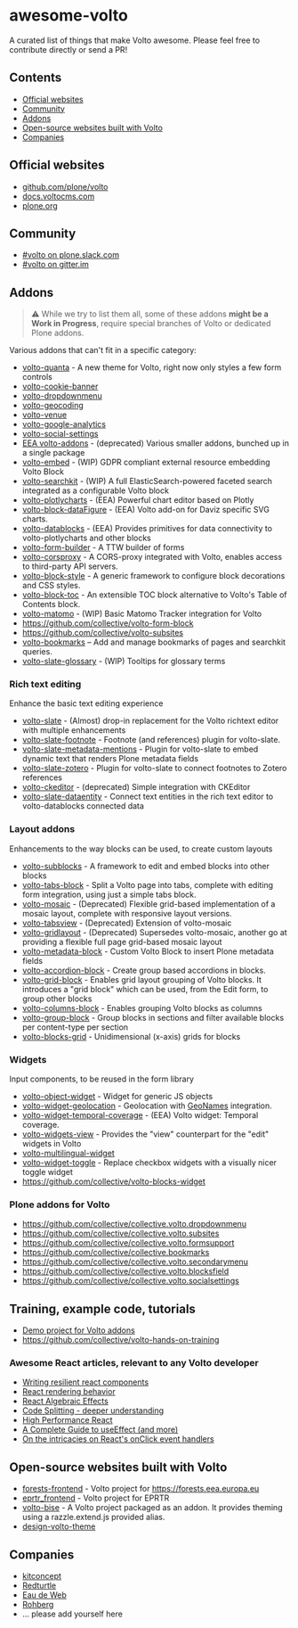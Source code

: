 # awesome-volto

A curated list of things that make Volto awesome. Please feel free to contribute directly or send a PR!

## Contents

- [Official websites](#official-websites)
- [Community](#community)
- [Addons](#addons)
- [Open-source websites built with Volto](#open-source-websites-built-with-volto)
- [Companies](#companies)

## Official websites

- [github.com/plone/volto](https://github.com/plone/volto)
- [docs.voltocms.com](https://docs.voltocms.com)
- [plone.org](https://plone.org)

## Community

- [#volto on plone.slack.com](https://plone.slack.com/)
- [#volto on gitter.im](https://gitter.im/plone/volto)

## Addons

> :warning: While we try to list them all, some of these addons **might be a Work in Progress**, require special branches of Volto or dedicated Plone addons.

Various addons that can't fit in a specific category:

- [volto-quanta](https://github.com/plone/volto-quanta) - A new theme for Volto, right now only styles a few form controls
- [volto-cookie-banner](https://github.com/collective/volto-cookie-banner)
- [volto-dropdownmenu](https://github.com/collective/volto-dropdownmenu)
- [volto-geocoding](https://github.com/collective/volto-geocoding)
- [volto-venue](https://github.com/collective/volto-venue)
- [volto-google-analytics](https://github.com/collective/volto-google-analytics)
- [volto-social-settings](https://github.com/collective/volto-social-settings)
- [EEA volto-addons](https://github.com/eea/volto-addons) - (deprecated) Various smaller addons, bunched up in a single package
- [volto-embed](https://github.com/eea/volto-embed) - (WIP) GDPR compliant external resource embedding Volto Block
- [volto-searchkit](https://github.com/eea/volto-searchkit) - (WIP) A full ElasticSearch-powered faceted search integrated as a configurable Volto block
- [volto-plotlycharts](https://github.com/eea/volto-plotlycharts) - (EEA) Powerful chart editor based on Plotly
- [volto-block-dataFigure](https://github.com/eea/volto-block-data-figure) - (EEA) Volto add-on for Daviz specific SVG charts.
- [volto-datablocks](https://github.com/eea/volto-datablocks) - (EEA) Provides primitives for data connectivity to volto-plotlycharts and other blocks
- [volto-form-builder](https://github.com/kitconcept/volto-form-builder) - A TTW builder of forms
- [volto-corsproxy](https://github.com/eea/volto-corsproxy) - A CORS-proxy integrated with Volto, enables access to third-party API servers.
- [volto-block-style](https://github.com/eea/volto-block-style) - A generic framework to configure block decorations and CSS styles.
- [volto-block-toc](https://github.com/eea/volto-block-toc) - An extensible TOC block alternative to Volto's Table of Contents block.
- [volto-matomo](https://github.com/eea/volto-matomo) - (WIP) Basic Matomo Tracker integration for Volto
- https://github.com/collective/volto-form-block
- https://github.com/collective/volto-subsites
- [volto-bookmarks](https://github.com/collective/volto-bookmarks) – Add and manage bookmarks of pages and searchkit queries.
- [volto-slate-glossary](https://github.com/rohberg/volto-slate-glossary) - (WIP) Tooltips for glossary terms

### Rich text editing

Enhance the basic text editing experience

- [volto-slate](https://github.com/eea/volto-slate) - (Almost) drop-in replacement for the Volto richtext editor with multiple enhancements
- [volto-slate-footnote](https://github.com/eea/volto-slate) - Footnote (and references) plugin for volto-slate.
- [volto-slate-metadata-mentions](https://github.com/eea/volto-slate-metadata-mentions) - Plugin for volto-slate to embed dynamic text that renders Plone metadata fields
- [volto-slate-zotero](https://github.com/eea/volto-slate-zotero) - Plugin for volto-slate to connect footnotes to Zotero references
- [volto-ckeditor](https://github.com/eea/volto-ckeditor) - (deprecated) Simple integration with CKEditor
- [volto-slate-dataentity](https://github.com/eea/volto-slate-dataentity) - Connect text entities in the rich text editor to volto-datablocks connected data

### Layout addons

Enhancements to the way blocks can be used, to create custom layouts

- [volto-subblocks](https://github.com/collective/volto-subblocks) - A framework to edit and embed blocks into other blocks
- [volto-tabs-block](https://github.com/eea/volto-tabs-block) - Split a Volto page into tabs, complete with editing form integration, using just a simple tabs block.
- [volto-mosaic](https://github.com/eea/volto-mosaic) - (Deprecated) Flexible grid-based implementation of a mosaic layout, complete with responsive layout versions.
- [volto-tabsview](https://github.com/eea/volto-tabsview) - (Deprecated) Extension of volto-mosaic
- [volto-gridlayout](https://github.com/eea/volto-gridlayout) - (Deprecated) Supersedes volto-mosaic, another go at providing a flexible full page grid-based mosaic layout
- [volto-metadata-block](https://github.com/eea/volto-metadata-block) - Custom Volto Block to insert Plone metadata fields
- [volto-accordion-block](https://github.com/eea/volto-accordion-block) - Create group based accordions in blocks.
- [volto-grid-block](https://github.com/eea/volto-grid-block) - Enables grid layout grouping of Volto blocks. It introduces a "grid block" which can be used, from the Edit form, to group other blocks
- [volto-columns-block](https://github.com/eea/volto-columns-block) - Enables grouping Volto blocks as columns
- [volto-group-block](https://github.com/eea/volto-group-block) - Group blocks in sections and filter available blocks per content-type per section
- [volto-blocks-grid](https://github.com/kitconcept/volto-blocks-grid) - Unidimensional (x-axis) grids for blocks

### Widgets

Input components, to be reused in the form library

- [volto-object-widget](https://github.com/eea/volto-object-widget) - Widget for generic JS objects
- [volto-widget-geolocation](https://github.com/eea/volto-widget-geolocation) - Geolocation with [GeoNames](https://www.geonames.org/) integration.
- [volto-widget-temporal-coverage](https://github.com/eea/volto-widget-temporal-coverage) - (EEA) Volto widget: Temporal coverage.
- [volto-widgets-view](https://github.com/eea/volto-widgets-view) - Provides the "view" counterpart for the "edit" widgets in Volto
- [volto-multilingual-widget](https://github.com/collective/volto-multilingual-widget)
- [volto-widget-toggle](https://github.com/eea/volto-widget-toggle/) - Replace checkbox widgets with a visually nicer toggle widget
- https://github.com/collective/volto-blocks-widget

### Plone addons for Volto

- https://github.com/collective/collective.volto.dropdownmenu
- https://github.com/collective/collective.volto.subsites
- https://github.com/collective/collective.volto.formsupport
- https://github.com/collective/collective.bookmarks
- https://github.com/collective/collective.volto.secondarymenu
- https://github.com/collective/collective.volto.blocksfield
- https://github.com/collective/collective.volto.socialsettings

## Training, example code, tutorials

- [Demo project for Volto addons](https://github.com/collective/volto-example-project-addons)
- https://github.com/collective/volto-hands-on-training

### Awesome React articles, relevant to any Volto developer

- [Writing resilient react components](https://overreacted.io/writing-resilient-components/)
- [React rendering behavior](https://blog.isquaredsoftware.com/2020/05/blogged-answers-a-mostly-complete-guide-to-react-rendering-behavior/)
- [React Algebraic Effects](https://reesew.io/posts/react-algebraic-effects)
- [Code Splitting - deeper understanding](https://medium.com/1mgofficial/code-splitting-ssr-lazy-loading-react-components-a-deeper-understanding-part-1-7d714196706)
- [High Performance React](https://medium.com/@paularmstrong/twitter-lite-and-high-performance-react-progressive-web-apps-at-scale-d28a00e780a3)
- [A Complete Guide to useEffect (and more)](https://overreacted.io/a-complete-guide-to-useeffect/#why-usereducer-is-the-cheat-mode-of-hooks)
- [On the intricacies on React's onClick event handlers](https://dev.to/dvnrsn/why-isn-t-event-stoppropagation-working-1bnm)

## Open-source websites built with Volto

- [forests-frontend](https://github.com/eea/forests-frontend) - Volto project for https://forests.eea.europa.eu
- [eprtr_frontend](https://github.com/eea/eprtr_frontend) - Volto project for EPRTR
- [volto-bise](https://github.com/eea/volto-bise) - A Volto project packaged as an addon. It provides theming using a razzle.extend.js provided alias.
- [design-volto-theme](https://github.com/RedTurtle/design-volto-theme)

## Companies

- [kitconcept](https://kitconcept.com/)
- [Redturtle](https://www.redturtle.it/)
- [Eau de Web](https://www.eaudeweb.ro/)
- [Rohberg](https://www.rohberg.ch/)
- ... please add yourself here
